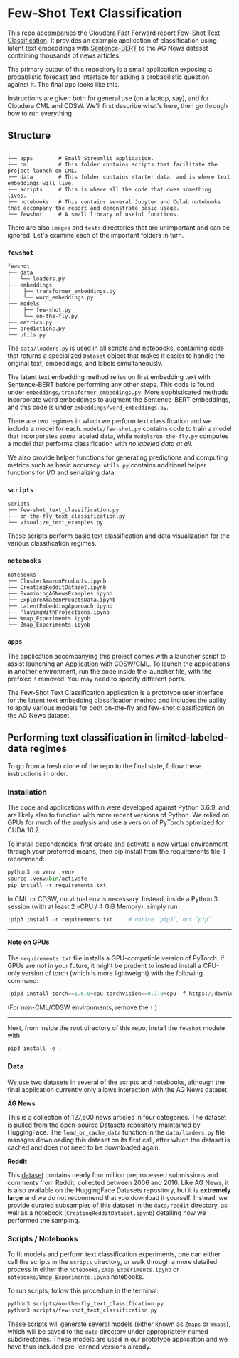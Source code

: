 # Few-Shot Text Classification

This repo accompanies the Cloudera Fast Forward report [Few-Shot Text Classification](https://few-shot-text-classification.fastforwardlabs.com/). It provides an example application of classification using latent text embeddings with [Sentence-BERT](https://www.sbert.net/) to the AG News dataset containing thousands of news articles. 

The primary output of this repository is a small application exposing a probablistic forecast and interface for asking a probabilistic question against it. The final app looks like this.



Instructions are given both for general use (on a laptop, say), and for Cloudera CML and CDSW. We'll first describe what's here, then go through how to run everything.

## Structure

```
.
├── apps        # Small Streamlit application.
├── cml         # This folder contains scripts that facilitate the project launch on CML.
├── data        # This folder contains starter data, and is where text embeddings will live.
├── scripts     # This is where all the code that does something lives.
├── notebooks   # This contains several Jupyter and Colab notebooks that accompany the report and demonstrate basic usage.
└── fewshot     # A small library of useful functions.
```

There are also `images` and  `tests` directories that are unimportant and can be ignored. Let's examine each of the important folders in turn.

### `fewshot`
```
fewshot
├── data
│   └── loaders.py
├── embeddings
│    ├── transformer_embeddings.py
│    └── word_embeddings.py
├── models
│    ├── few-shot.py
│    └── on-the-fly.py
├── metrics.py
├── predictions.py
└── utils.py
```
The `data/loaders.py` is used in all scripts and notebooks, containing code that returns a specialized `Dataset` object that makes it easier to handle the original text, embeddings, and labels simultaneously.  

The latent text embedding method relies on first embedding text with Sentence-BERT before performing any other steps. This code is found under `embeddings/transformer_embeddings.py`. More sophisticated methods incorporate word embeddings to augment the Sentence-BERT embeddings, and this code is under `embeddings/word_embeddings.py`. 

There are two regimes in which we perform text classification and we include a model for each. `models/few-shot.py` contains code to train a model that incorporates _some_ labeled data, while `models/on-the-fly.py` computes a model that performs classification with _no labeled data at all_. 

We also provide helper functions for generating predictions and computing metrics such as basic accuracy. `utils.py` contains additional helper functions for I/O and serializing data.  

### `scripts` 

```
scripts
├── few-shot_text_classification.py
├── on-the-fly_text_classification.py
└── visualize_text_examples.py
```
These scripts perform basic text classification and data visualization for the various classification regimes. 

### `notebooks`
```
notebooks
├── ClusterAmazonProducts.ipynb
├── CreatingRedditDataset.ipynb
├── ExaminingAGNewsExamples.ipynb
├── ExploreAmazonProuctsData.ipynb
├── LatentEmbeddingApproach.ipynb
├── PlayingWithProjections.ipynb
├── Wmap_Experiments.ipynb
└── Zmap_Experiments.ipynb
```

### `apps`
The application accompanying this project comes with a launcher script to assist launching an [Application](https://docs.cloudera.com/machine-learning/cloud/applications/topics/ml-applications.html) with CDSW/CML.
To launch the applications in another environment, run the code inside the launcher file, with the prefixed `!` removed.
You may need to specify different ports.

The Few-Shot Text Classification application is a prototype user interface for the latent text embedding classification method and includes the ability to apply various models for both on-the-fly and few-shot classification on the AG News dataset. 


## Performing text classification in limited-labeled-data regimes
To go from a fresh clone of the repo to the final state, follow these instructions in order.

### Installation
The code and applications within were developed against Python 3.6.9, and are likely also to function with more recent versions of Python. We relied on GPUs for much of the analysis and use a version of PyTorch optimized for CUDA 10.2. 

To install dependencies, first create and activate a new virtual environment through your preferred means, then pip install from the requirements file. I recommend:

```python
python3 -m venv .venv
source .venv/bin/activate
pip install -r requirements.txt
```

In CML or CDSW, no virtual env is necessary. Instead, inside a Python 3 session (with at least 2 vCPU / 4 GiB Memory), simply run

```python
!pip3 install -r requirements.txt     # notice `pip3`, not `pip`
```
---
#### Note on GPUs
The `requirements.txt` file installs a GPU-compatible version of PyTorch. If GPUs are not in your future, it might be prudent to instead install a CPU-only version of torch (which is more lightweight) with the following command: 

```python
!pip3 install torch==1.6.0+cpu torchvision==0.7.0+cpu -f https://download.pytorch.org/whl/torch_stable.html
```
(For non-CML/CDSW environments, remove the `!`.)

---

Next, from inside the root directory of this repo, install the `fewshot` module with

```python
pip3 install -e .
```

### Data
We use two datasets in several of the scripts and notebooks, although the final application currently only allows interaction with the AG News dataset. 

**AG News** 

This is a collection of 127,600 news articles in four categories. The dataset is pulled from the open-source [Datasets repository](https://huggingface.co/datasets) maintained by HuggingFace. The `load_or_cache_data` function in the `data/loaders.py` file manages downloading this dataset on its first call, after which the dataset is cached and does not need to be downloaded again. 

**Reddit**

This [dataset](https://www.aclweb.org/anthology/W17-4508/) contains nearly four million preprocessed submissions and comments from Reddit, collected between 2006 and 2016. Like AG News, it is also available on the HuggingFace Datasets repository, but it is **extremely large** and we do not recommend that you download it yourself. Instead, we provide curated subsamples of this dataset in the `data/reddit` directory, as well as a notebook (`CreatingRedditDataset.ipynb`) detailing how we performed the sampling. 

### Scripts / Notebooks
To fit models and perform text classification experiments, one can either call the scripts in the `scripts` directory, or walk through a more detailed process in either the `notebooks/Zmap_Experiments.ipynb` or `notebooks/Wmap_Experiments.ipynb` notebooks. 

To run scripts, follow this procedure in the terminal:

```bash
python3 scripts/on-the-fly_text_classification.py
python3 scripts/few-shot_text_classification.py
```

These scripts will generate several models (either known as `Zmaps` or `Wmaps`), which will be saved to the `data` directory under appropriately-named subdirectories. These models are used in our prototype application and we have thus included pre-learned versions already. 

